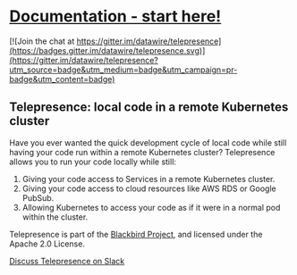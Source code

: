 # [Documentation - start here!](https://datawire.github.io/telepresence)

[![Join the chat at https://gitter.im/datawire/telepresence](https://badges.gitter.im/datawire/telepresence.svg)](https://gitter.im/datawire/telepresence?utm_source=badge&utm_medium=badge&utm_campaign=pr-badge&utm_content=badge)

## Telepresence: local code in a remote Kubernetes cluster

Have you ever wanted the quick development cycle of local code while still having your code run within a remote Kubernetes cluster?
Telepresence allows you to run your code locally while still:

1. Giving your code access to Services in a remote Kubernetes cluster.
2. Giving your code access to cloud resources like AWS RDS or Google PubSub.
3. Allowing Kubernetes to access your code as if it were in a normal pod within the cluster.

Telepresence is part of the [Blackbird Project](https://www.datawire.io/blackbird/), and licensed under the Apache 2.0 License.

[Discuss Telepresence on Slack](http://blackbird-oss.herokuapp.com/)
